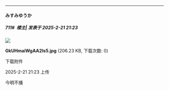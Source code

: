 ﻿
*****

####  みすみゆうか  
##### 711#         楼主| 发表于 2025-2-21 21:23

<img src="https://img.saraba1st.com/forum/202502/21/212339ixx8gc3zn6n3bp6v.jpg" referrerpolicy="no-referrer">

<strong>GkUHmaiWgAA2Is5.jpg</strong> (206.23 KB, 下载次数: 0)

下载附件

2025-2-21 21:23 上传

今明不播

